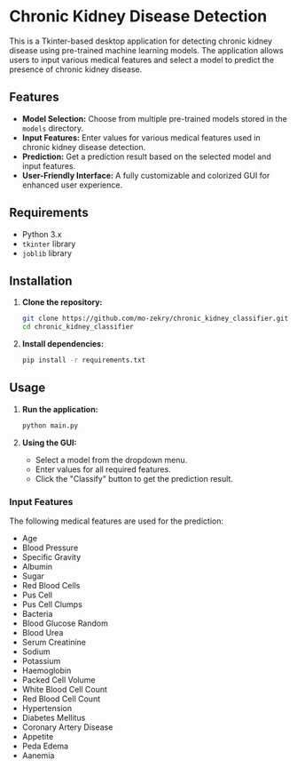 # Chronic Kidney Disease Detection

This is a Tkinter-based desktop application for detecting chronic kidney disease using pre-trained machine learning models. The application allows users to input various medical features and select a model to predict the presence of chronic kidney disease.

## Features

- **Model Selection:** Choose from multiple pre-trained models stored in the `models` directory.
- **Input Features:** Enter values for various medical features used in chronic kidney disease detection.
- **Prediction:** Get a prediction result based on the selected model and input features.
- **User-Friendly Interface:** A fully customizable and colorized GUI for enhanced user experience.

## Requirements

- Python 3.x
- `tkinter` library
- `joblib` library

## Installation

1. **Clone the repository:**
    ```sh
    git clone https://github.com/mo-zekry/chronic_kidney_classifier.git
    cd chronic_kidney_classifier
    ```

2. **Install dependencies:**
    ```sh
    pip install -r requirements.txt
    ```


## Usage

1. **Run the application:**
    ```sh
    python main.py
    ```

2. **Using the GUI:**
    - Select a model from the dropdown menu.
    - Enter values for all required features.
    - Click the "Classify" button to get the prediction result.


### Input Features

The following medical features are used for the prediction:

- Age
- Blood Pressure
- Specific Gravity
- Albumin
- Sugar
- Red Blood Cells
- Pus Cell
- Pus Cell Clumps
- Bacteria
- Blood Glucose Random
- Blood Urea
- Serum Creatinine
- Sodium
- Potassium
- Haemoglobin
- Packed Cell Volume
- White Blood Cell Count
- Red Blood Cell Count
- Hypertension
- Diabetes Mellitus
- Coronary Artery Disease
- Appetite
- Peda Edema
- Aanemia